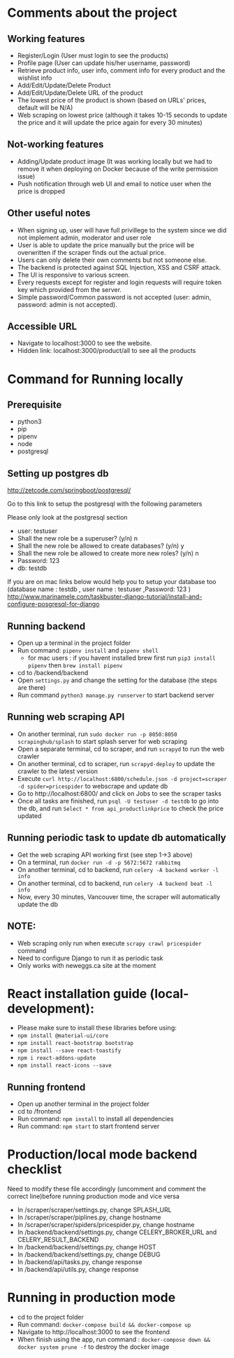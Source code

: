 # Comments about the project
## Working features
- Register/Login (User must login to see the products)
- Profile page (User can update his/her username, password)
- Retrieve product info, user info, comment info for every product and the wishlist info
- Add/Edit/Update/Delete Product 
- Add/Edit/Update/Delete URL of the product
- The lowest price of the product is shown (based on URLs' prices, default will be N/A)
- Web scraping on lowest price (although it takes 10-15 seconds to update the price and it will update the price again for every 30 minutes)

## Not-working features
- Adding/Update product image (It was working locally but we had to remove it when deploying on Docker because of the write permission issue)
- Push notification through web UI and email to notice user when the price is dropped

## Other useful notes
- When signing up, user will have full privillege to the system since we did not implement admin, moderator and user role
- User is able to update the price manually but the price will be overwritten if the scraper finds out the actual price.
- Users can only delete their own comments but not someone else.
- The backend is protected against SQL Injection, XSS and CSRF attack. 
- The UI is responsive to various screen.
- Every requests except for register and login requests will require token key which provided from the server.
- Simple password/Common password is not accepted (user: admin, password: admin is not accepted).

## Accessible URL
- Navigate to localhost:3000 to see the website.
- Hidden link: localhost:3000/product/all to see all the products

# Command for Running locally
## Prerequisite
- python3
- pip
- pipenv
- node
- postgresql
## Setting up postgres db
http://zetcode.com/springboot/postgresql/

Go to this link to setup the postgresql with the following parameters

Please only look at the postgresql section

- user: testuser
- Shall the new role be a superuser? (y/n) n
- Shall the new role be allowed to create databases? (y/n) y
- Shall the new role be allowed to create more new roles? (y/n) n
- Password: 123  
- db: testdb

If you are on mac links below would help you to setup your database too 
(database name : testdb , user name : testuser ,Password: 123   )
http://www.marinamele.com/taskbuster-django-tutorial/install-and-configure-posgresql-for-django


## Running backend
- Open up a terminal in the project folder
- Run command: `pipenv install` and `pipenv shell`
    - for mac users :  if you havent installed brew first run `pip3 install pipenv` then `brew install pipenv` 
- cd to /backend/backend
- Open `settings.py` and change the setting for the database (the steps are there)
- Run command `python3 manage.py runserver` to start backend server

## Running web scraping API
- On another terminal, run `sudo docker run -p 8050:8050 scrapinghub/splash` to start splash server for web scraping
- Open a separate terminal, cd to scraper, and run `scrapyd` to run the web crawler
- On another terminal, cd to scraper, run `scrapyd-deploy` to update the crawler to the latest version
- Execute `curl http://localhost:6800/schedule.json -d project=scraper -d spider=pricespider` to webscrape and update db
- Go to http://localhost:6800/ and click on Jobs to see the scraper tasks
- Once all tasks are finished, run `psql -U testuser -d testdb` to go into the db, and run `Select * from api_productlinkprice` to check the price updated

## Running periodic task to update db automatically
- Get the web scraping API working first (see step 1->3 above)
- On a terminal, run `docker run -d -p 5672:5672 rabbitmq`
- On another terminal, cd to backend, run `celery -A backend worker -l info`
- On another terminal, cd to backend, run `celery -A backend beat -l info`
- Now, every 30 minutes, Vancouver time, the scraper will automatically update the db

## NOTE: 
- Web scraping only run when execute `scrapy crawl pricespider` command
- Need to configure Django to run it as periodic task 
- Only works with neweggs.ca site at the moment 

# React installation guide (local-development):
- Please make sure to install these libraries before using:
- `npm install @material-ui/core`
- `npm install react-bootstrap bootstrap`
- `npm install --save react-toastify`
- `npm i react-addons-update`
- `npm install react-icons --save`

## Running frontend
- Open up another terminal in the project folder
- cd to /frontend
- Run command: `npm install` to install all dependencies
- Run command: `npm start` to start frontend server

# Production/local mode backend checklist
Need to modify these file accordingly (uncomment and comment the correct line)before running production mode and vice versa
- In /scraper/scraper/settings.py, change SPLASH_URL
- In /scraper/scraper/piplines.py, change hostname
- In /scraper/scraper/spiders/pricespider.py, change hostname
- In /backend/backend/settings.py, change CELERY_BROKER_URL and CELERY_RESULT_BACKEND
- In /backend/backend/settings.py, change HOST
- In /backend/backend/settings.py, change DEBUG
- In /backend/api/tasks.py, change response
- In /backend/api/utils.py, change response

# Running in production mode
- cd to the project folder
- Run command: `docker-compose build && docker-compose up`
- Navigate to http://localhost:3000 to see the frontend
- When finish using the app, run command : `docker-compose down && docker system prune -f` to destroy the docker image
